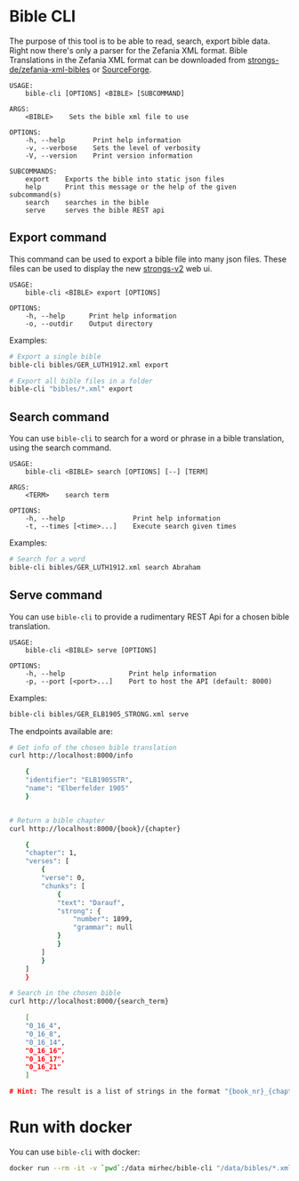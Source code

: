 # Bible CLI

The purpose of this tool is to be able to read, search, export bible data. Right
now there's only a parser for the Zefania XML format. Bible Translations
in the Zefania XML format can be downloaded from
[strongs-de/zefania-xml-bibles](https://github.com/strongs-de/zefania-xml-bibles)
or [SourceForge](https://sourceforge.net/projects/zefania-sharp/files/Bibles/).

```
USAGE:
    bible-cli [OPTIONS] <BIBLE> [SUBCOMMAND]

ARGS:
    <BIBLE>    Sets the bible xml file to use

OPTIONS:
    -h, --help       Print help information
    -v, --verbose    Sets the level of verbosity
    -V, --version    Print version information

SUBCOMMANDS:
    export    Exports the bible into static json files
    help      Print this message or the help of the given subcommand(s)
    search    searches in the bible
    serve     serves the bible REST api
```

## Export command
This command can be used to export a bible file into many json files. These files
can be used to display the new [strongs-v2](https://github.com/strongs-de/strongs-v2)
web ui.

```
USAGE:
    bible-cli <BIBLE> export [OPTIONS]

OPTIONS:
    -h, --help      Print help information
    -o, --outdir    Output directory
```

Examples:

```bash
# Export a single bible
bible-cli bibles/GER_LUTH1912.xml export

# Export all bible files in a folder
bible-cli "bibles/*.xml" export
```

## Search command

You can use `bible-cli` to search for a word or phrase in a bible translation, using the search command.

```
USAGE:
    bible-cli <BIBLE> search [OPTIONS] [--] [TERM]

ARGS:
    <TERM>    search term

OPTIONS:
    -h, --help                 Print help information
    -t, --times [<time>...]    Execute search given times
```

Examples:

```bash
# Search for a word
bible-cli bibles/GER_LUTH1912.xml search Abraham
```

## Serve command
You can use `bible-cli` to provide a rudimentary REST Api for a chosen bible translation.

```
USAGE:
    bible-cli <BIBLE> serve [OPTIONS]

OPTIONS:
    -h, --help                Print help information
    -p, --port [<port>...]    Port to host the API (default: 8000)
```

Examples:

```bash
bible-cli bibles/GER_ELB1905_STRONG.xml serve
```

The endpoints available are:

```bash
# Get info of the chosen bible translation
curl http://localhost:8000/info

    {
    "identifier": "ELB1905STR",
    "name": "Elberfelder 1905"
    }


# Return a bible chapter
curl http://localhost:8000/{book}/{chapter}

    {
    "chapter": 1,
    "verses": [
        {
        "verse": 0,
        "chunks": [
            {
            "text": "Darauf",
            "strong": {
                "number": 1899,
                "grammar": null
            }
            }
        ]
        }
    ]
    }

# Search in the chosen bible
curl http://localhost:8000/{search_term}

    [
    "0_16_4",
    "0_16_8",
    "0_16_14",
    "0_16_16",
    "0_16_17",
    "0_16_21"
    ]

# Hint: The result is a list of strings in the format "{book_nr}_{chapter_nr}_{verse_nr}"
```

# Run with docker

You can use `bible-cli` with docker:

```bash
docker run --rm -it -v `pwd`:/data mirhec/bible-cli "/data/bibles/*.xml" export
```
